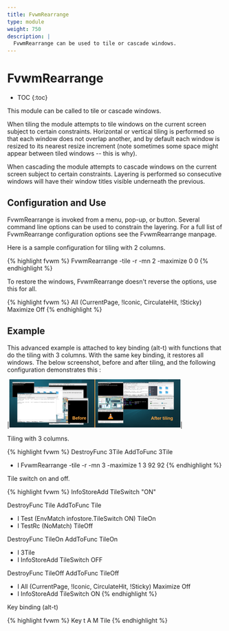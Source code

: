 ```yaml
---
title: FvwmRearrange
type: module
weight: 750
description: |
  FvwmRearrange can be used to tile or cascade windows.
---
```

# FvwmRearrange

* TOC
{:toc}

This module can be called to tile or cascade windows.

When tiling the module attempts to tile windows on the current
screen subject to certain constraints. Horizontal or vertical tiling
is performed so that each window does not overlap another,
and by default each window is resized to its nearest
resize increment (note sometimes some space might appear between
tiled windows -- this is why).

When cascading the module attempts to cascade windows on the
current screen subject to certain constraints. Layering is performed
so consecutive windows will have their window titles visible underneath
the previous.

## Configuration and Use

FvwmRearrange is invoked from a menu, pop-up, or button. Several
command line options can be used to constrain the layering. For a full
list of FvwmRearrange configuration options see the FvwmRearrange manpage.

Here is a sample configuration for tiling with 2 columns.

{% highlight fvwm %}
FvwmRearrange -tile -r -mn 2 -maximize 0 0
{% endhighlight %}

To restore the windows, FvwmRearrange doesn't reverse the options,
use this for all.

{% highlight fvwm %}
All (CurrentPage, !Iconic, CirculateHit, !Sticky) Maximize Off
{% endhighlight %}

## Example

This advanced example is attached to key binding (alt-t) with functions that
do the tiling with 3 columns. With the same key binding, it restores all
windows. The below screenshot, before and after tiling, and the following configuration demonstrates this :

|![image](before-after-tile.png)|

Tiling with 3 columns.

{% highlight fvwm %}
DestroyFunc 3Tile
AddToFunc 3Tile
+ I FvwmRearrange -tile -r -mn 3 -maximize 1 3 92 92
{% endhighlight %}

Tile switch on and off.

{% highlight fvwm %}
InfoStoreAdd TileSwitch "ON"

DestroyFunc Tile
AddToFunc Tile
+ I Test (EnvMatch infostore.TileSwitch ON) TileOn
+ I TestRc (NoMatch) TileOff

DestroyFunc TileOn
AddToFunc TileOn
+ I 3Tile
+ I InfoStoreAdd TileSwitch OFF

DestroyFunc TileOff
AddToFunc TileOff
+ I All (CurrentPage, !Iconic, CirculateHit, !Sticky) Maximize Off
+ I InfoStoreAdd TileSwitch ON
{% endhighlight %}

Key binding (alt-t)

{% highlight fvwm %}
Key t A M Tile
{% endhighlight %}
